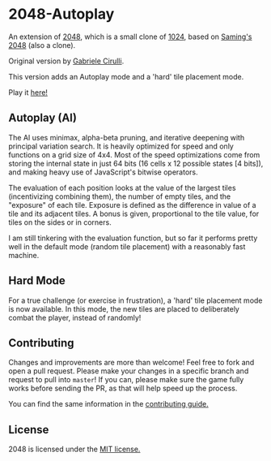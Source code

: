 # 2048-Autoplay
An extension of [2048](http://gabrielecirulli.github.io/2048/), which is a small clone of [1024](https://play.google.com/store/apps/details?id=com.veewo.a1024), based on [Saming's 2048](http://saming.fr/p/2048/) (also a clone).

Original version by [Gabriele Cirulli](https://github.com/gabrielecirulli/2048).

This version adds an Autoplay mode and a 'hard' tile placement mode.

Play it <a href="http://jparish9.github.io/2048-Autoplay">here!</a>

## Autoplay (AI)

The AI uses minimax, alpha-beta pruning, and iterative deepening with principal variation search.  It is heavily optimized for speed and only functions on a grid size of 4x4.  Most of the speed optimizations come from storing the internal state in just 64 bits (16 cells x 12 possible states [4 bits]), and making heavy use of JavaScript's bitwise operators.

The evaluation of each position looks at the value of the largest tiles (incentivizing combining them), the number of empty tiles, and the "exposure" of each tile.  Exposure is defined as the difference in value of a tile and its adjacent tiles.  A bonus is given, proportional to the tile value, for tiles on the sides or in corners.

I am still tinkering with the evaluation function, but so far it performs pretty well in the default mode (random tile placement) with a reasonably fast machine.

## Hard Mode

For a true challenge (or exercise in frustration), a 'hard' tile placement mode is now available.  In this mode, the new tiles are placed to deliberately combat the player, instead of randomly!

## Contributing
Changes and improvements are more than welcome! Feel free to fork and open a pull request. Please make your changes in a specific branch and request to pull into `master`! If you can, please make sure the game fully works before sending the PR, as that will help speed up the process.

You can find the same information in the [contributing guide.](https://github.com/jparish9/2048-Autoplay/blob/master/CONTRIBUTING.md)

## License
2048 is licensed under the [MIT license.](https://github.com/jparish9/2048-Autoplay/blob/master/LICENSE.txt)


